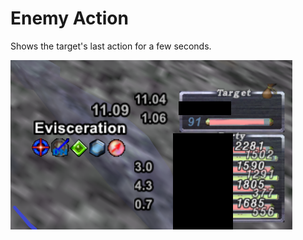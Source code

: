 # Enemy Action

Shows the target's last action for a few seconds.

![Example](https://github.com/Akirane/enemyaction/blob/master/enemyaction.PNG)
